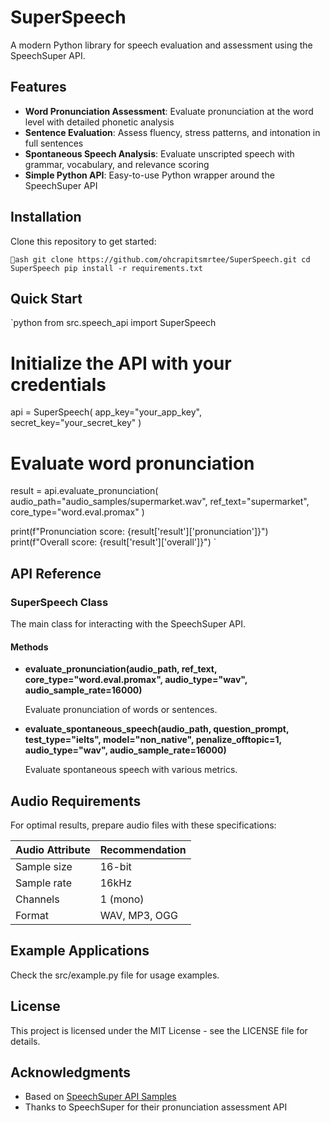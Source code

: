 # SuperSpeech

A modern Python library for speech evaluation and assessment using the SpeechSuper API.

## Features

- **Word Pronunciation Assessment**: Evaluate pronunciation at the word level with detailed phonetic analysis
- **Sentence Evaluation**: Assess fluency, stress patterns, and intonation in full sentences
- **Spontaneous Speech Analysis**: Evaluate unscripted speech with grammar, vocabulary, and relevance scoring
- **Simple Python API**: Easy-to-use Python wrapper around the SpeechSuper API

## Installation

Clone this repository to get started:

`ash
git clone https://github.com/ohcrapitsmrtee/SuperSpeech.git
cd SuperSpeech
pip install -r requirements.txt
`

## Quick Start

`python
from src.speech_api import SuperSpeech

# Initialize the API with your credentials
api = SuperSpeech(
    app_key="your_app_key",
    secret_key="your_secret_key"
)

# Evaluate word pronunciation
result = api.evaluate_pronunciation(
    audio_path="audio_samples/supermarket.wav",
    ref_text="supermarket",
    core_type="word.eval.promax"
)

print(f"Pronunciation score: {result['result']['pronunciation']}")
print(f"Overall score: {result['result']['overall']}")
`

## API Reference

### SuperSpeech Class

The main class for interacting with the SpeechSuper API.

#### Methods

- **evaluate_pronunciation(audio_path, ref_text, core_type="word.eval.promax", audio_type="wav", audio_sample_rate=16000)**
  
  Evaluate pronunciation of words or sentences.

- **evaluate_spontaneous_speech(audio_path, question_prompt, test_type="ielts", model="non_native", penalize_offtopic=1, audio_type="wav", audio_sample_rate=16000)**
  
  Evaluate spontaneous speech with various metrics.

## Audio Requirements

For optimal results, prepare audio files with these specifications:

| Audio Attribute | Recommendation |
|----------------|---------------|
| Sample size    | 16-bit        |
| Sample rate    | 16kHz         |
| Channels       | 1 (mono)      |
| Format         | WAV, MP3, OGG |

## Example Applications

Check the src/example.py file for usage examples.

## License

This project is licensed under the MIT License - see the LICENSE file for details.

## Acknowledgments

- Based on [SpeechSuper API Samples](https://github.com/speechsuper/speechsuper-api-samples)
- Thanks to SpeechSuper for their pronunciation assessment API
